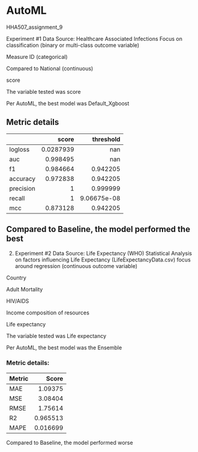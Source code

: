 # AutoML
HHA507_assignment_9

Experiment #1
Data Source:  Healthcare Associated Infections
Focus on classification (binary or multi-class outcome variable)

Measure ID (categorical)

Compared to National (continuous)

score

The variable tested was score

Per AutoML, the best model was Default_Xgboost

## Metric details
|           |     score |     threshold |
|:----------|----------:|--------------:|
| logloss   | 0.0287939 | nan           |
| auc       | 0.998495  | nan           |
| f1        | 0.984664  |   0.942205    |
| accuracy  | 0.972838  |   0.942205    |
| precision | 1         |   0.999999    |
| recall    | 1         |   9.06675e-08 |
| mcc       | 0.873128  |   0.942205    |

Compared to Baseline, the model performed the best
---------------------------------------------------------------------------------------------------------------------------------------------
2. Experiment #2
Data Source: Life Expectancy (WHO) Statistical Analysis on factors influencing Life Expectancy (LifeExpectancyData.csv)
focus around regression (continuous outcome variable) 

 Country
 
 Adult Mortality
 
 HIV/AIDS
 
 Income composition of resources
 
 Life expectancy
 
The variable tested was Life expectancy

Per AutoML, the best model was the Ensemble

### Metric details:
| Metric   |    Score |
|:---------|---------:|
| MAE      | 1.09375  |
| MSE      | 3.08404  |
| RMSE     | 1.75614  |
| R2       | 0.965513 |
| MAPE     | 0.016699 |

Compared to Baseline, the model performed worse

